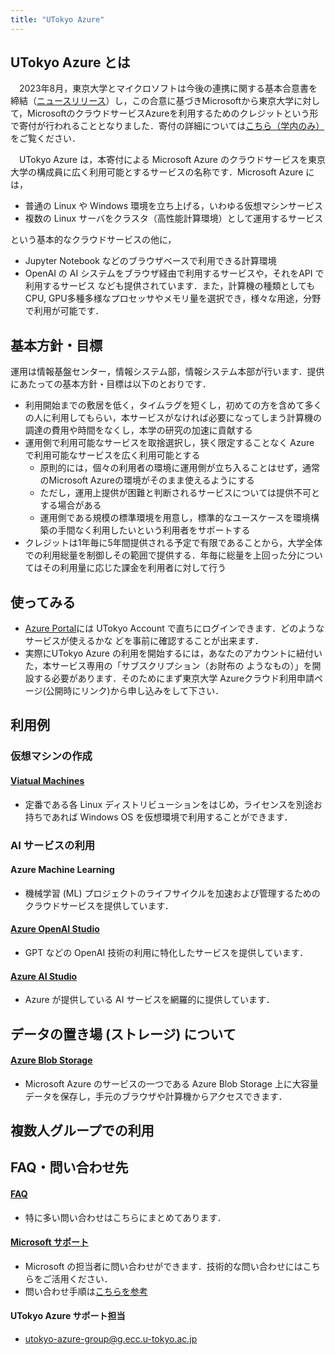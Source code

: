 ```yaml
---
title: "UTokyo Azure"
---
```


## UTokyo Azure とは

　2023年8月，東京大学とマイクロソフトは今後の連携に関する基本合意書を締結（[ニュースリリース](https://www.u-tokyo.ac.jp/focus/ja/articles/z1701_00012.html)）し，この合意に基づきMicrosoftから東京大学に対して，MicrosoftのクラウドサービスAzureを利用するためのクレジットという形で寄付が行われることとなりました．寄付の詳細については[こちら（学内のみ）](https://univtokyo.sharepoint.com/sites/utokyoportal/wiki/d/UTokyoAzure_Credit.aspx)をご覧ください．

　UTokyo Azure は，本寄付による Microsoft Azure のクラウドサービスを東京大学の構成員に広く利用可能とするサービスの名称です．Microsoft Azure には，
- 普通の Linux や Windows 環境を立ち上げる，いわゆる仮想マシンサービス
- 複数の Linux サーバをクラスタ（高性能計算環境）として運用するサービス

という基本的なクラウドサービスの他に，

- Jupyter Notebook などのブラウザベースで利用できる計算環境
- OpenAI の AI システムをブラウザ経由で利用するサービスや，それをAPI で利用するサービス
なども提供されています．また，計算機の種類としてもCPU, GPU多種多様なプロセッサやメモリ量を選択でき，様々な用途，分野で利用が可能です．


## 基本方針・目標

運用は情報基盤センター，情報システム部，情報システム本部が行います．提供にあたっての基本方針・目標は以下のとおりです．

- 利用開始までの敷居を低く，タイムラグを短くし，初めての方を含めて多くの人に利用してもらい，本サービスがなければ必要になってしまう計算機の調達の費用や時間をなくし，本学の研究の加速に貢献する
- 運用側で利用可能なサービスを取捨選択し，狭く限定することなく Azure で利用可能なサービスを広く利用可能とする
  - 原則的には，個々の利用者の環境に運用側が立ち入ることはせず，通常のMicrosoft Azureの環境がそのまま使えるようにする
  - ただし，運用上提供が困難と判断されるサービスについては提供不可とする場合がある
  - 運用側である規模の標準環境を用意し，標準的なユースケースを環境構築の手間なく利用したいという利用者をサポートする
- クレジットは1年毎に5年間提供される予定で有限であることから，大学全体での利用総量を制御しその範囲で提供する．年毎に総量を上回った分についてはその利用量に応じた課金を利用者に対して行う


## 使ってみる
- [Azure Portal](https://portal.azure.com/)には UTokyo Account で直ちにログインできます．どのようなサービスが使えるかな どを事前に確認することが出来ます．
- 実際にUTokyo Azure の利用を開始するには，あなたのアカウントに紐付いた，本サービス専用の「サブスクリプション（お財布の ようなもの）」を開設する必要があります．そのためにまず東京大学 Azureクラウド利用申請ページ(公開時にリンク)から申し込みをして下さい．


## 利用例

### 仮想マシンの作成

#### [Viatual Machines](/research_computing/utokyo_azure/virtualmachine/)

- 定番である各 Linux ディストリビューションをはじめ，ライセンスを別途お持ちであれば Windows OS を仮想環境で利用することができます．


### AI サービスの利用

#### Azure Machine Learning

- 機械学習 (ML) プロジェクトのライフサイクルを加速および管理するためのクラウドサービスを提供しています．

#### [Azure OpenAI Studio](/research_computing/utokyo_azure/openai/openai)

- GPT などの OpenAI 技術の利用に特化したサービスを提供しています．

#### [Azure AI Studio](/research_computing/utokyo_azure/openai/azureai)

- Azure が提供している AI サービスを網羅的に提供しています．


## データの置き場 (ストレージ) について

#### [Azure Blob Storage](/research_computing/utokyo_azure/storage/)

- Microsoft Azure のサービスの一つである Azure Blob Storage 上に大容量データを保存し，手元のブラウザや計算機からアクセスできます．


## 複数人グループでの利用


## FAQ・問い合わせ先

#### [FAQ](/research_computing/utokyo_azure/faq/)
- 特に多い問い合わせはこちらにまとめてあります．

#### [Microsoft サポート](https://portal.azure.com/#view/Microsoft_Azure_Support/HelpAndSupportBlade/~/overview)
- Microsoft の担当者に問い合わせができます．技術的な問い合わせにはこちらをご活用ください．
- 問い合わせ手順は[こちらを参考](/research_computing/utokyo_azure/support/)

#### UTokyo Azure サポート担当
- utokyo-azure-group@g.ecc.u-tokyo.ac.jp
